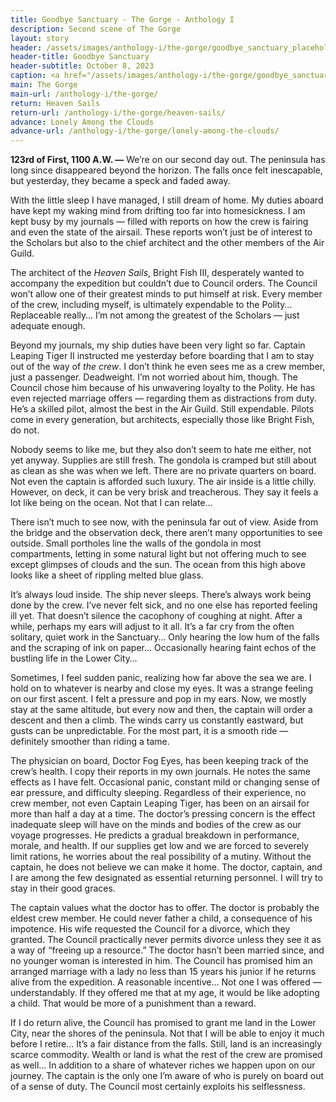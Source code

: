 ```yaml
---
title: Goodbye Sanctuary - The Gorge - Anthology I
description: Second scene of The Gorge
layout: story
header: /assets/images/anthology-i/the-gorge/goodbye_sanctuary_placeholder_blur.jpg
header-title: Goodbye Sanctuary
header-subtitle: October 8, 2023
caption: <a href="/assets/images/anthology-i/the-gorge/goodbye_sanctuary_placeholder.jpg" target="_blank">AI placeholder artwork</a> generated above using <a href="https://creator.nightcafe.studio/creation/i5u3UBqXxBAg9fsMfcpD" target="_blank">SDXL 1.0</a> — <a href="https://creativecommons.org/publicdomain/zero/1.0/" target="_blank">CC0 1.0</a>
main: The Gorge
main-url: /anthology-i/the-gorge/
return: Heaven Sails
return-url: /anthology-i/the-gorge/heaven-sails/
advance: Lonely Among the Clouds
advance-url: /anthology-i/the-gorge/lonely-among-the-clouds/
---
```


**123rd of First, 1100 A.W. —** We’re on our second day out. The peninsula has long since disappeared beyond the horizon. The falls once felt inescapable, but yesterday, they became a speck and faded away.

With the little sleep I have managed, I still dream of home. My duties aboard have kept my waking mind from drifting too far into homesickness. I am kept busy by my journals — filled with reports on how the crew is fairing and even the state of the airsail. These reports won’t just be of interest to the Scholars but also to the chief architect and the other members of the Air Guild.

The architect of the *Heaven Sails*, Bright Fish III, desperately wanted to accompany the expedition but couldn’t due to Council orders. The Council won’t allow one of their greatest minds to put himself at risk. Every member of the crew, including myself, is ultimately expendable to the Polity… Replaceable really… I’m not among the greatest of the Scholars — just adequate enough.

Beyond my journals, my ship duties have been very light so far. Captain Leaping Tiger II instructed me yesterday before boarding that I am to stay out of the way of *the crew*. I don’t think he even sees me as a crew member, just a passenger. Deadweight. I’m not worried about him, though. The Council chose him because of his unwavering loyalty to the Polity. He has even rejected marriage offers — regarding them as distractions from duty. He’s a skilled pilot, almost the best in the Air Guild. Still expendable. Pilots come in every generation, but architects, especially those like Bright Fish, do not.

Nobody seems to like me, but they also don’t seem to hate me either, not yet anyway. Supplies are still fresh. The gondola is cramped but still about as clean as she was when we left. There are no private quarters on board. Not even the captain is afforded such luxury. The air inside is a little chilly. However, on deck, it can be very brisk and treacherous. They say it feels a lot like being on the ocean. Not that I can relate…

There isn’t much to see now, with the peninsula far out of view. Aside from the bridge and the observation deck, there aren’t many opportunities to see outside. Small portholes line the walls of the gondola in most compartments, letting in some natural light but not offering much to see except glimpses of clouds and the sun. The ocean from this high above looks like a sheet of rippling melted blue glass.

It’s always loud inside. The ship never sleeps. There’s always work being done by the crew. I’ve never felt sick, and no one else has reported feeling ill yet. That doesn’t silence the cacophony of coughing at night. After a while, perhaps my ears will adjust to it all. It’s a far cry from the often solitary, quiet work in the Sanctuary… Only hearing the low hum of the falls and the scraping of ink on paper… Occasionally hearing faint echos of the bustling life in the Lower City…

Sometimes, I feel sudden panic, realizing how far above the sea we are. I hold on to whatever is nearby and close my eyes. It was a strange feeling on our first ascent. I felt a pressure and pop in my ears. Now, we mostly stay at the same altitude, but every now and then, the captain will order a descent and then a climb. The winds carry us constantly eastward, but gusts can be unpredictable. For the most part, it is a smooth ride — definitely smoother than riding a tame.

The physician on board, Doctor Fog Eyes, has been keeping track of the crew’s health. I copy their reports in my own journals. He notes the same effects as I have felt. Occasional panic, constant mild or changing sense of ear pressure, and difficulty sleeping. Regardless of their experience, no crew member, not even Captain Leaping Tiger, has been on an airsail for more than half a day at a time. The doctor’s pressing concern is the effect inadequate sleep will have on the minds and bodies of the crew as our voyage progresses. He predicts a gradual breakdown in performance, morale, and health. If our supplies get low and we are forced to severely limit rations, he worries about the real possibility of a mutiny. Without the captain, he does not believe we can make it home. The doctor, captain, and I are among the few designated as essential returning personnel. I will try to stay in their good graces.

The captain values what the doctor has to offer. The doctor is probably the eldest crew member. He could never father a child, a consequence of his impotence. His wife requested the Council for a divorce, which they granted. The Council practically never permits divorce unless they see it as a way of “freeing up a resource.” The doctor hasn’t been married since, and no younger woman is interested in him. The Council has promised him an arranged marriage with a lady no less than 15 years his junior if he returns alive from the expedition. A reasonable incentive… Not one I was offered — understandably. If they offered me that at my age, it would be like adopting a child. That would be more of a punishment than a reward.

If I do return alive, the Council has promised to grant me land in the Lower City, near the shores of the peninsula. Not that I will be able to enjoy it much before I retire… It’s a fair distance from the falls. Still, land is an increasingly scarce commodity. Wealth or land is what the rest of the crew are promised as well… In addition to a share of whatever riches we happen upon on our journey. The captain is the only one I’m aware of who is purely on board out of a sense of duty. The Council most certainly exploits his selflessness.